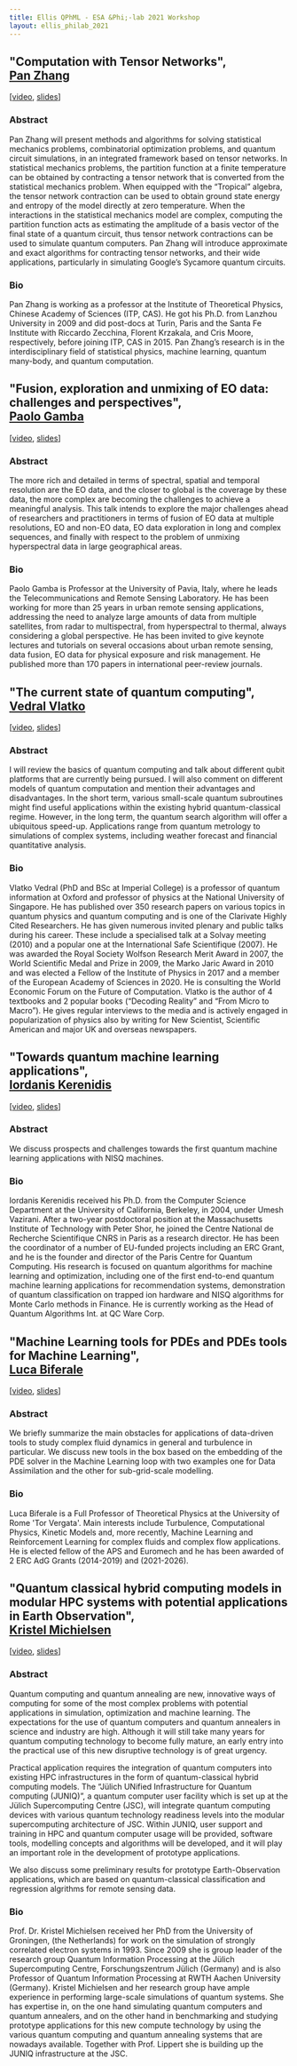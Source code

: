 ```yaml
---
title: Ellis QPhML - ESA &Phi;-lab 2021 Workshop
layout: ellis_philab_2021
---
```


## <a name="zhang"></a>"Computation with Tensor Networks",<br /> [**Pan Zhang**](http://home.itp.ac.cn/~panzhang/)

[[video](https://youtu.be/ZLaOfJQ1hdI), [slides](https://ellisqphml.github.io/ellis_esa2021_slides/01-Pan-Zhang-Tensor-Networks.pdf)]

### Abstract

Pan Zhang will present methods and algorithms for solving statistical mechanics problems, combinatorial optimization problems, and quantum circuit simulations,  in an integrated framework based on tensor networks.
In statistical mechanics problems, the partition function at a finite temperature can be obtained by contracting a tensor network that is converted from the statistical mechanics problem. When equipped with the “Tropical” algebra, the tensor network contraction can be used to obtain ground state energy and entropy of the model directly at zero temperature. When the interactions in the statistical mechanics model are complex, computing the partition function acts as estimating the amplitude of a basis vector of the final state of a quantum circuit, thus tensor network contractions can be used to simulate quantum computers. Pan Zhang will introduce approximate and exact algorithms for contracting tensor networks, and their wide applications, particularly in simulating Google’s Sycamore quantum circuits.

### Bio

Pan Zhang is working as a professor at the Institute of Theoretical Physics, Chinese Academy of Sciences (ITP, CAS). He got his Ph.D. from Lanzhou University in 2009 and did post-docs at Turin, Paris and the Santa Fe Institute with Riccardo Zecchina, Florent Krzakala, and Cris Moore, respectively, before joining ITP, CAS in 2015. Pan Zhang’s research is in the interdisciplinary field of statistical physics, machine learning, quantum many-body, and quantum computation.

## <a name="gamba"></a>"Fusion, exploration and unmixing of EO data: challenges and perspectives",<br /> [**Paolo Gamba**](http://tlclab.unipv.it/index.php/people/the-team/23-people/71-paolo-gamba)

[[video](https://youtu.be/2ihk6Ai5Jo0), [slides](https://ellisqphml.github.io/ellis_esa2021_slides/02-Paolo-Gamba-QC.pdf)]

### Abstract

The more rich and detailed in terms of spectral, spatial and temporal resolution are the EO data, and the closer to global is the coverage by these data, the more complex are becoming the challenges to achieve a meaningful analysis. This talk intends to explore the major challenges ahead of researchers and practitioners in terms of fusion of EO data at multiple resolutions, EO and non-EO data, EO data exploration in long and complex sequences, and finally with respect to the problem of unmixing hyperspectral data in large geographical areas.

### Bio

Paolo Gamba is Professor at the University of Pavia, Italy, where he leads the Telecommunications and Remote Sensing Laboratory.  He has been working for more than 25 years in urban remote sensing applications, addressing the need to analyze large amounts of data from multiple satellites, from radar to multispectral, from hyperspectral to thermal, always considering a global perspective. He has been invited to give keynote lectures and tutorials on several occasions about urban remote sensing, data fusion, EO data for physical exposure and risk management. He published more than 170 papers in international peer-review journals.

## <a name="vlatko"></a>"The current state of quantum computing",<br /> [**Vedral Vlatko**](https://www2.physics.ox.ac.uk/contacts/people/vedral)

[[video](https://youtu.be/iwfvRVwB9k8), [slides](https://ellisqphml.github.io/ellis_esa2021_slides/03-Vlatko-Vedral-ESA-presentation.pdf)]

### Abstract

I will review the basics of quantum computing and talk about different qubit platforms that are currently being pursued. I will also comment on different models of quantum computation and mention their advantages and disadvantages. In the short term, various small-scale quantum subroutines might find useful applications within the existing hybrid quantum-classical regime. However, in the long term, the quantum search algorithm will offer a ubiquitous speed-up. Applications range from quantum metrology to simulations of complex systems, including weather forecast and financial quantitative analysis.

### Bio

Vlatko Vedral (PhD and BSc at Imperial College) is a professor of quantum information at Oxford and professor of physics at the National University of Singapore. He has published over 350 research papers on various topics in quantum physics and quantum computing and is one of the Clarivate Highly Cited Researchers. He has given numerous invited plenary and public talks during his career. These include a specialised talk at a Solvay meeting (2010) and a popular one at the International Safe Scientifique (2007). He was awarded the Royal Society Wolfson Research Merit Award in 2007, the World Scientific Medal and Prize in 2009, the Marko Jaric Award in 2010 and was elected a Fellow of the Institute of Physics in 2017 and a member of the European Academy of Sciences in 2020. He is consulting the World Economic Forum on the Future of Computation. Vlatko is the author of 4 textbooks and 2 popular books (“Decoding Reality” and “From Micro to Macro”). He gives regular interviews to the media and is actively engaged in popularization of physics also by writing for New Scientist, Scientific American and major UK and overseas newspapers.

## <a name="kerenidis"></a>"Towards quantum machine learning applications",<br /> [**Iordanis Kerenidis**](https://www.irif.fr/~jkeren/jkeren/Iordanis_Kerenidis.html)

[[video](https://youtu.be/qkvfVAPUzbo), [slides](https://ellisqphml.github.io/ellis_esa2021_slides/04-Iordanis-Kerenidis-ELLIS-QML.pdf)]

### Abstract

We discuss prospects and challenges towards the first quantum machine learning applications with NISQ machines.

### Bio

Iordanis Kerenidis received his Ph.D. from the Computer Science Department at the University of California, Berkeley, in 2004, under Umesh Vazirani. After a two-year postdoctoral position at the Massachusetts Institute of Technology with Peter Shor, he joined the Centre National de Recherche Scientifique CNRS in Paris as a research director. He has been the coordinator of a number of EU-funded projects including an ERC Grant, and he is the founder and director of the Paris Centre for Quantum Computing. His research is focused on quantum algorithms for machine learning and optimization, including one of the first end-to-end quantum machine learning applications for recommendation systems, demonstration of quantum classification on trapped ion hardware and NISQ algorithms for Monte Carlo methods in Finance. He is currently working as the Head of Quantum Algorithms Int. at QC Ware Corp.

## <a name="biferale"></a>"Machine Learning tools for PDEs and PDEs tools for Machine Learning",<br /> [**Luca Biferale**](http://people.fisica.uniroma2.it/~biferale/)

[[video](https://youtu.be/tF60kf_JTDI), [slides](https://ellisqphml.github.io/ellis_esa2021_slides/05-Luca-Biferale-ESA-Ellis.pdf)]

### Abstract

We briefly summarize the main obstacles for applications of data-driven tools to study complex fluid dynamics in general and turbulence in particular. We discuss new tools in the box based on the embedding of the PDE solver in the Machine Learning loop with two examples one for Data Assimilation and the other for sub-grid-scale modelling.

### Bio

Luca Biferale is a Full Professor of Theoretical Physics at the University of Rome 'Tor Vergata'. Main interests include Turbulence, Computational Physics, Kinetic Models and, more recently, Machine Learning and Reinforcement Learning for complex fluids and complex flow applications. He is elected fellow of the APS and Euromech and he has been awarded of 2 ERC AdG Grants (2014-2019) and (2021-2026).

## <a name="michielsen"></a>"Quantum classical hybrid computing models in modular HPC systems with potential applications in Earth Observation",<br /> [**Kristel Michielsen**](https://www.fz-juelich.de/SharedDocs/Personen/IAS/JSC/EN/staff/michielsen_k.html)

[[video](https://youtu.be/erAF1JmqXnk), [slides](https://ellisqphml.github.io/ellis_esa2021_slides/06-Kristel-Michielsen-Ellis-ESA-workshop_20210526.pdf)]

### Abstract

Quantum computing and quantum annealing are new, innovative ways of computing for some of the most complex problems with potential applications in simulation, optimization and machine learning. The expectations for the use of quantum computers and quantum annealers in science and industry are high. Although it will still take many years for quantum computing technology to become fully mature, an early entry into the practical use of this new disruptive technology is of great urgency.

Practical application requires the integration of quantum computers into existing HPC infrastructures in the form of quantum-classical hybrid computing models. The “Jülich UNified Infrastructure for Quantum computing (JUNIQ)”, a quantum computer user facility which is set up at the Jülich Supercomputing Centre (JSC), will integrate quantum computing devices with various quantum technology readiness levels into the modular supercomputing architecture of JSC. Within JUNIQ, user support and training in HPC and quantum computer usage will be provided, software tools, modelling concepts and algorithms will be developed, and it will play an important role in the development of prototype applications.

We also discuss some preliminary results for prototype Earth-Observation applications, which are based on quantum-classical classification and regression algrithms for remote sensing data.

### Bio

Prof. Dr. Kristel Michielsen received her PhD from the University of Groningen, (the Netherlands) for work on the simulation of strongly correlated electron systems in 1993. Since 2009 she is group leader of the research group Quantum Information Processing at the Jülich Supercomputing Centre, Forschungszentrum Jülich (Germany) and is also Professor of Quantum Information Processing at RWTH Aachen University (Germany).
Kristel Michielsen and her research group have ample experience in performing large-scale simulations of quantum systems. She has expertise in, on the one hand simulating quantum computers and quantum annealers, and on the other hand in benchmarking and studying prototype applications for this new compute technology by using the various quantum computing and quantum annealing systems that are nowadays available. Together with Prof. Lippert she is building up the JUNIQ infrastructure at the JSC.
